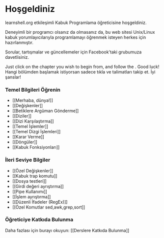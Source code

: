 # Hoşgeldiniz

learnshell.org etkileşimli Kabuk Programlama öğreticisine hoşgeldiniz.

Deneyimli bir programcı olsanız da olmasanız da, bu web sitesi Unix/Linux kabuk yorumlayıcılarıyla programlamayı öğrenmek isteyen herkes için hazırlanmıştır.

Sorular, tartışmalar ve güncellemeler için Facebook'taki grubumuza davetlisiniz.

Just click on the chapter you wish to begin from, and follow the . Good luck!
Hangi bölümden başlamak istiyorsan sadece tıkla ve talimatları takip et. İyi şanslar!

### Temel Bilgileri Öğrenin

- [[Merhaba, dünya!]]
- [[Değişkenler]]
- [[Betiklere Argüman Gönderme]]
- [[Diziler]]
- [[Dizi Karşılaştırma]]
- [[Temel İşlemler]]
- [[Temel Dizgi İşlemleri]]
- [[Karar Verme]]
- [[Döngüler]]
- [[Kabuk Fonksiyonları]]

### İleri Seviye Bilgiler

- [[Özel Değişkenler]]
- [[Kabuk trap komutu]]
- [[Dosya testleri]]
- [[Girdi değeri ayrıştırma]]
- [[Pipe Kullanımı]]
- [[İşlem ayrıştırma]]
- [[Düzenli İfadeler (RegEx)]]
- [[Özel Komutlar sed,awk,grep,sort]]

### Öğreticiye Katkıda Bulunma

Daha fazlası için burayı okuyun: [[Derslere Katkıda Bulunma]]
